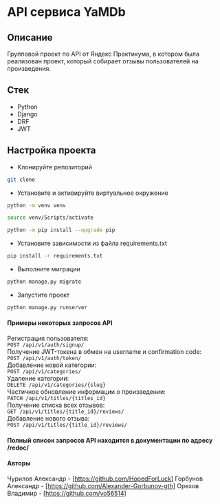 # API сервиса YaMDb

## Описание

Групповой проект по API от Яндекс Практикума, в котором была реализован проект, который собирает отзывы пользователей на произведения.
  
## Стек

- Python
- Django
- DRF
- JWT

## Настройка проекта

- Клонируйте репозиторий

```bash
git clone
```

- Установите и активируйте виртуальное окружение

```bash
python -m venv venv
```

```bash
source venv/Scripts/activate
```

```bash
python -m pip install --upgrade pip
```

- Установите зависимости из файла requirements.txt

```bash
pip install -r requirements.txt
```

- Выполните миграции

```bash
python manage.py migrate
```

- Запустите проект

```bash
python manage.py runserver
```

#### Примеры некоторых запросов API

Регистрация пользователя:  
``` POST /api/v1/auth/signup/ ```  
Получение JWT-токена в обмен на username и confirmation code:  
``` POST /api/v1/auth/token/ ```  
Добавление новой категории:  
``` POST /api/v1/categories/ ```  
Удаление категории:  
``` DELETE /api/v1/categories/{slug} ```  
Частичное обновление информации о произведении:  
``` PATCH /api/v1/titles/{titles_id} ```  
Получение списка всех отзывов:  
``` GET /api/v1/titles/{title_id}/reviews/ ```   
Добавление нового отзыва:  
``` POST /api/v1/titles/{title_id}/reviews/ ```    

#### Полный список запросов API находится в документации по адресу /redoc/

#### Авторы

Чурилов Александр - [https://github.com/HopedForLuck]
Горбунов Александр - [https://github.com/Alexander-Gorbunov-gth]
Орехов Владимир - [https://github.com/vo56514]
